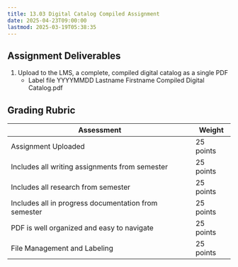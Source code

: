 ```yaml
---
title: 13.03 Digital Catalog Compiled Assignment
date: 2025-04-23T09:00:00
lastmod: 2025-03-19T05:38:35
---
```


## Assignment Deliverables

1. Upload to the LMS, a complete, compiled digital catalog as a single PDF
   - Label file YYYYMMDD Lastname Firstname Compiled Digital Catalog.pdf

## Grading Rubric

<div class="responsive-table-markdown">

| Assessment                                           | Weight    |
| ---------------------------------------------------- | --------- |
| Assignment Uploaded                                  | 25 points |
| Includes all writing assignments from semester       | 25 points |
| Includes all research from semester                  | 25 points |
| Includes all in progress documentation from semester | 25 points |
| PDF is well organized and easy to navigate           | 25 points |
| File Management and Labeling                         | 25 points |

</div>
